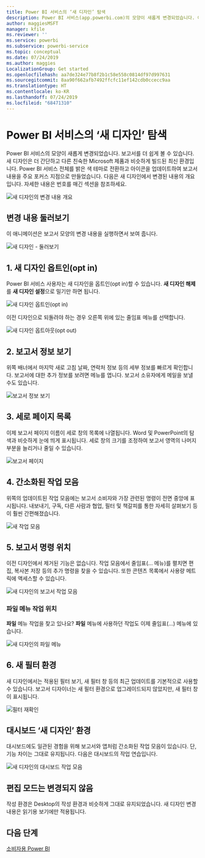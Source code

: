 ```yaml
---
title: Power BI 서비스의 ‘새 디자인’ 탐색
description: Power BI 서비스(app.powerbi.com)의 모양이 새롭게 변경되었습니다. 이 문서에서는 새 디자인을 사용하여 보고서를 탐색하는 방법을 설명합니다.
author: maggiesMSFT
manager: kfile
ms.reviewer: ''
ms.service: powerbi
ms.subservice: powerbi-service
ms.topic: conceptual
ms.date: 07/24/2019
ms.author: maggies
LocalizationGroup: Get started
ms.openlocfilehash: aa7de324e77b8f2b1c58e558c0814df97d997631
ms.sourcegitcommit: 8aa90f662afb7492ffcfc11ef142cdb0ccecc9aa
ms.translationtype: HT
ms.contentlocale: ko-KR
ms.lasthandoff: 07/24/2019
ms.locfileid: "68471310"
---
```

# <a name="navigate-the-new-look-of-the-power-bi-service"></a>Power BI 서비스의 ‘새 디자인’ 탐색

Power BI 서비스의 모양이 새롭게 변경되었습니다. 보고서를 더 쉽게 볼 수 있습니다. 새 디자인은 더 간단하고 다른 친숙한 Microsoft 제품과 비슷하게 빌드된 최신 환경입니다. Power BI 서비스 전체를 밝은 색 테마로 전환하고 아이콘을 업데이트하여 보고서 내용을 주요 포커스 지점으로 만들었습니다. 다음은 새 디자인에서 변경된 내용의 개요입니다. 자세한 내용은 번호를 매긴 섹션을 참조하세요.

![새 디자인의 변경 내용 개요](media/service-new-look/power-bi-new-look-changes.png)

## <a name="quick-tour-of-the-changes"></a>변경 내용 둘러보기

이 애니메이션은 보고서 모양의 변경 내용을 실행하면서 보여 줍니다.

![새 디자인 - 둘러보기](media/service-new-look/power-bi-new-look-quick-tour.gif)

## <a name="1-opt-in-to-the-new-look"></a>1. 새 디자인 옵트인(opt in)

Power BI 서비스 사용자는 새 디자인을 옵트인(opt in)할 수 있습니다. **새 디자인 해제**를 **새 디자인 설정**으로 밀기만 하면 됩니다.

![새 디자인 옵트인(opt in)](media/service-new-look/power-bi-new-look-off.png)

이전 디자인으로 되돌려야 하는 경우 오른쪽 위에 있는 줄임표 메뉴를 선택합니다.

![새 디자인 옵트아웃(opt out)](media/service-new-look/power-bi-new-look-on.png)

## <a name="2-view-report-details"></a>2. 보고서 정보 보기 

위쪽 배너에서 마지막 새로 고침 날짜, 연락처 정보 등의 세부 정보를 빠르게 확인합니다.  보고서에 대한 추가 정보를 보려면 메뉴를 엽니다. 보고서 소유자에게 메일을 보낼 수도 있습니다.

![보고서 정보 보기](media/service-new-look/power-bi-new-look-metadata.png)

## <a name="3-vertical-list-of-pages"></a>3. 세로 페이지 목록 
이제 보고서 페이지 이름이 세로 창의 목록에 나열됩니다. Word 및 PowerPoint의 탐색과 비슷하게 눈에 띄게 표시됩니다. 세로 창의 크기를 조정하여 보고서 영역의 나머지 부분을 늘리거나 줄일 수 있습니다.

![보고서 페이지](media/service-new-look/power-bi-new-look-report-pages.png)

## <a name="4-simplified-action-bar"></a>4. 간소화된 작업 모음 

위쪽의 업데이트된 작업 모음에는 보고서 소비자와 가장 관련된 명령이 전면 중앙에 표시됩니다. 내보내기, 구독, 다른 사람과 협업, 필터 및 책갈피를 통한 자세히 살펴보기 등이 훨씬 간편해졌습니다.

![새 작업 모음](media/service-new-look/power-bi-new-look-action-bar.png)

## <a name="5-where-are-the-report-commands"></a>5. 보고서 명령 위치

이전 디자인에서 제거된 기능은 없습니다. 작업 모음에서 줄임표(... 메뉴)를 펼치면 편집, 복사본 저장 등의 추가 명령을 찾을 수 있습니다. 또한 콘텐츠 목록에서 사용량 메트릭에 액세스할 수 있습니다.

![새 디자인의 보고서 작업 모음](media/service-new-look/power-bi-report-action-bar-new-look.gif)

### <a name="where-are-file-menu-actions"></a>파일 메뉴 작업 위치

**파일** 메뉴 작업을 찾고 있나요? **파일** 메뉴에 사용하던 작업도 이제 줄임표(...) 메뉴에 있습니다. 

![새 디자인의 파일 메뉴](media/service-new-look/power-bi-file-menu-new-look.gif)

## <a name="6-new-filter-experience"></a>6. 새 필터 환경

새 디자인에서는 적용된 필터 보기, 새 필터 창 등의 최근 업데이트를 기본적으로 사용할 수 있습니다. 보고서 디자이너는 새 필터 환경으로 업그레이드되지 않았지만, 새 필터 창이 표시됩니다.

![필터 재확인](media/service-new-look/power-bi-new-look-filters.png)

## <a name="dashboard-new-look-experience"></a>대시보드 ‘새 디자인’ 환경 

대시보드에도 일관된 경험을 위해 보고서와 앱처럼 간소화된 작업 모음이 있습니다. 단, 기능 차이는 그대로 유지됩니다. 다음은 대시보드의 작업 연습입니다.
 
![새 디자인의 대시보드 작업 모음](media/service-new-look/power-bi-dashboard-action-bar-new-look.gif)

## <a name="no-changes-to-edit-mode"></a>편집 모드는 변경되지 않음 

작성 환경은 Desktop의 작성 환경과 비슷하게 그대로 유지되었습니다. 새 디자인 변경 내용은 읽기용 보기에만 적용됩니다.

## <a name="next-steps"></a>다음 단계

[소비자용 Power BI](consumer/end-user-consumer.md)
